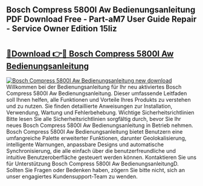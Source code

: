 ## Bosch Compress 5800I Aw Bedienungsanleitung PDF Download Free - Part-aM7 User Guide Repair - Service Owner Edition 15liz

# <h2><a href="http://df54pg.blite.top/?on=Bosch+Compress+5800I+Aw+Bedienungsanleitung">🔗Download 👉🔴 Bosch Compress 5800I Aw Bedienungsanleitung</a></h2>

[![Bosch Compress 5800I Aw Bedienungsanleitung new download](https://i.imgur.com/lujVjoI.png)](http://df54pg.blite.top/?on=Bosch+Compress+5800I+Aw+Bedienungsanleitung)
Willkommen bei der Bedienungsanleitung für Ihr neu aktiviertes Bosch Compress 5800I Aw Bedienungsanleitung. Dieser umfassende Leitfaden soll Ihnen helfen, alle Funktionen und Vorteile Ihres Produkts zu verstehen und zu nutzen. Sie finden detaillierte Anweisungen zur Installation, Verwendung, Wartung und Fehlerbehebung. Wichtige Sicherheitsrichtlinien Bitte lesen Sie alle Sicherheitsrichtlinien sorgfältig durch, bevor Sie Ihr neues Bosch Compress 5800I Aw Bedienungsanleitung in Betrieb nehmen. Bosch Compress 5800I Aw Bedienungsanleitung bietet Benutzern eine umfangreiche Palette erweiterter Funktionen, darunter Geolokalisierung, intelligente Warnungen, anpassbare Designs und automatische Synchronisierung, die alle einfach über die benutzerfreundliche und intuitive Benutzeroberfläche gesteuert werden können. Kontaktieren Sie uns für Unterstützung Bosch Compress 5800I Aw BedienungsanleitungD. Sollten Sie Fragen oder Bedenken haben, zögern Sie bitte nicht, sich an unser engagiertes Kundensupport-Team zu wenden.
